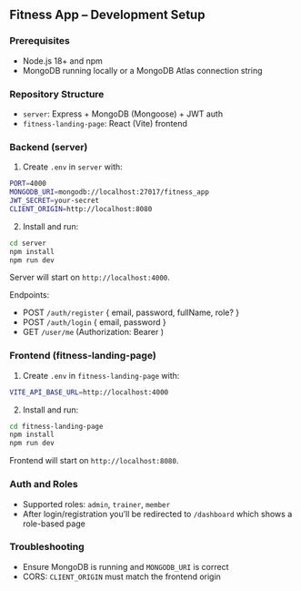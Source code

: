## Fitness App – Development Setup

### Prerequisites
- Node.js 18+ and npm
- MongoDB running locally or a MongoDB Atlas connection string

### Repository Structure
- `server`: Express + MongoDB (Mongoose) + JWT auth
- `fitness-landing-page`: React (Vite) frontend

### Backend (server)
1) Create `.env` in `server` with:

```bash
PORT=4000
MONGODB_URI=mongodb://localhost:27017/fitness_app
JWT_SECRET=your-secret
CLIENT_ORIGIN=http://localhost:8080
```

2) Install and run:

```bash
cd server
npm install
npm run dev
```

Server will start on `http://localhost:4000`.

Endpoints:
- POST `/auth/register` { email, password, fullName, role? }
- POST `/auth/login` { email, password }
- GET `/user/me` (Authorization: Bearer <token>)

### Frontend (fitness-landing-page)
1) Create `.env` in `fitness-landing-page` with:

```bash
VITE_API_BASE_URL=http://localhost:4000
```

2) Install and run:

```bash
cd fitness-landing-page
npm install
npm run dev
```

Frontend will start on `http://localhost:8080`.

### Auth and Roles
- Supported roles: `admin`, `trainer`, `member`
- After login/registration you’ll be redirected to `/dashboard` which shows a role-based page

### Troubleshooting
- Ensure MongoDB is running and `MONGODB_URI` is correct
- CORS: `CLIENT_ORIGIN` must match the frontend origin


